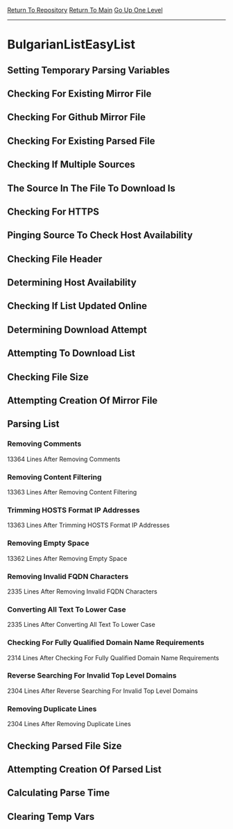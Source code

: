 [Return To Repository](https://github.com/deathbybandaid/piholeparser/)
[Return To Main](https://github.com/deathbybandaid/piholeparser/blob/master/RecentRunLogs/Mainlog.md)
[Go Up One Level](https://github.com/deathbybandaid/piholeparser/blob/master/RecentRunLogs/TopLevelScripts/30-Processing-External-Blacklists.md)
____________________________________
# BulgarianListEasyList
## Setting Temporary Parsing Variables
## Checking For Existing Mirror File
## Checking For Github Mirror File
## Checking For Existing Parsed File
## Checking If Multiple Sources
## The Source In The File To Download Is
## Checking For HTTPS
## Pinging Source To Check Host Availability
## Checking File Header
## Determining Host Availability
## Checking If List Updated Online
## Determining Download Attempt
## Attempting To Download List
## Checking File Size
## Attempting Creation Of Mirror File
## Parsing List
### Removing Comments
13364 Lines After Removing Comments
### Removing Content Filtering
13363 Lines After Removing Content Filtering
### Trimming HOSTS Format IP Addresses
13363 Lines After Trimming HOSTS Format IP Addresses
### Removing Empty Space
13362 Lines After Removing Empty Space
### Removing Invalid FQDN Characters
2335 Lines After Removing Invalid FQDN Characters
### Converting All Text To Lower Case
2335 Lines After Converting All Text To Lower Case
### Checking For Fully Qualified Domain Name Requirements
2314 Lines After Checking For Fully Qualified Domain Name Requirements
### Reverse Searching For Invalid Top Level Domains
2304 Lines After Reverse Searching For Invalid Top Level Domains
### Removing Duplicate Lines
2304 Lines After Removing Duplicate Lines
## Checking Parsed File Size
## Attempting Creation Of Parsed List
## Calculating Parse Time
## Clearing Temp Vars
